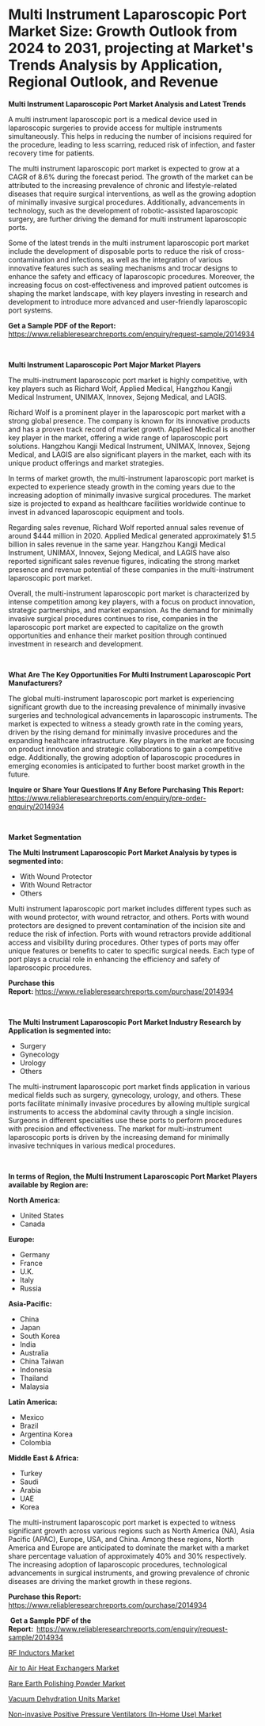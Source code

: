 <p><h1>Multi Instrument Laparoscopic Port Market Size: Growth Outlook from 2024 to 2031, projecting at Market's Trends Analysis by Application, Regional Outlook, and Revenue</h1></p><p><strong>Multi Instrument Laparoscopic Port Market Analysis and Latest Trends</strong></p>
<p><p>A multi instrument laparoscopic port is a medical device used in laparoscopic surgeries to provide access for multiple instruments simultaneously. This helps in reducing the number of incisions required for the procedure, leading to less scarring, reduced risk of infection, and faster recovery time for patients.</p><p>The multi instrument laparoscopic port market is expected to grow at a CAGR of 8.6% during the forecast period. The growth of the market can be attributed to the increasing prevalence of chronic and lifestyle-related diseases that require surgical interventions, as well as the growing adoption of minimally invasive surgical procedures. Additionally, advancements in technology, such as the development of robotic-assisted laparoscopic surgery, are further driving the demand for multi instrument laparoscopic ports.</p><p>Some of the latest trends in the multi instrument laparoscopic port market include the development of disposable ports to reduce the risk of cross-contamination and infections, as well as the integration of various innovative features such as sealing mechanisms and trocar designs to enhance the safety and efficacy of laparoscopic procedures. Moreover, the increasing focus on cost-effectiveness and improved patient outcomes is shaping the market landscape, with key players investing in research and development to introduce more advanced and user-friendly laparoscopic port systems.</p></p>
<p><strong>Get a Sample PDF of the Report:&nbsp;</strong> <a href="https://www.reliableresearchreports.com/enquiry/request-sample/2014934">https://www.reliableresearchreports.com/enquiry/request-sample/2014934</a></p>
<p>&nbsp;</p>
<p><strong>Multi Instrument Laparoscopic Port Major Market Players</strong></p>
<p><p>The multi-instrument laparoscopic port market is highly competitive, with key players such as Richard Wolf, Applied Medical, Hangzhou Kangji Medical Instrument, UNIMAX, Innovex, Sejong Medical, and LAGIS. </p><p>Richard Wolf is a prominent player in the laparoscopic port market with a strong global presence. The company is known for its innovative products and has a proven track record of market growth. Applied Medical is another key player in the market, offering a wide range of laparoscopic port solutions. Hangzhou Kangji Medical Instrument, UNIMAX, Innovex, Sejong Medical, and LAGIS are also significant players in the market, each with its unique product offerings and market strategies.</p><p>In terms of market growth, the multi-instrument laparoscopic port market is expected to experience steady growth in the coming years due to the increasing adoption of minimally invasive surgical procedures. The market size is projected to expand as healthcare facilities worldwide continue to invest in advanced laparoscopic equipment and tools.</p><p>Regarding sales revenue, Richard Wolf reported annual sales revenue of around $444 million in 2020. Applied Medical generated approximately $1.5 billion in sales revenue in the same year. Hangzhou Kangji Medical Instrument, UNIMAX, Innovex, Sejong Medical, and LAGIS have also reported significant sales revenue figures, indicating the strong market presence and revenue potential of these companies in the multi-instrument laparoscopic port market.</p><p>Overall, the multi-instrument laparoscopic port market is characterized by intense competition among key players, with a focus on product innovation, strategic partnerships, and market expansion. As the demand for minimally invasive surgical procedures continues to rise, companies in the laparoscopic port market are expected to capitalize on the growth opportunities and enhance their market position through continued investment in research and development.</p></p>
<p>&nbsp;</p>
<p><strong>What Are The Key Opportunities For Multi Instrument Laparoscopic Port Manufacturers?</strong></p>
<p><p>The global multi-instrument laparoscopic port market is experiencing significant growth due to the increasing prevalence of minimally invasive surgeries and technological advancements in laparoscopic instruments. The market is expected to witness a steady growth rate in the coming years, driven by the rising demand for minimally invasive procedures and the expanding healthcare infrastructure. Key players in the market are focusing on product innovation and strategic collaborations to gain a competitive edge. Additionally, the growing adoption of laparoscopic procedures in emerging economies is anticipated to further boost market growth in the future.</p></p>
<p><strong>Inquire or Share Your Questions If Any Before Purchasing This Report:</strong> <a href="https://www.reliableresearchreports.com/enquiry/pre-order-enquiry/2014934">https://www.reliableresearchreports.com/enquiry/pre-order-enquiry/2014934</a></p>
<p>&nbsp;</p>
<p><strong>Market Segmentation</strong></p>
<p><strong>The Multi Instrument Laparoscopic Port Market Analysis by types is segmented into:</strong></p>
<p><ul><li>With Wound Protector</li><li>With Wound Retractor</li><li>Others</li></ul></p>
<p><p>Multi instrument laparoscopic port market includes different types such as with wound protector, with wound retractor, and others. Ports with wound protectors are designed to prevent contamination of the incision site and reduce the risk of infection. Ports with wound retractors provide additional access and visibility during procedures. Other types of ports may offer unique features or benefits to cater to specific surgical needs. Each type of port plays a crucial role in enhancing the efficiency and safety of laparoscopic procedures.</p></p>
<p><strong>Purchase this Report:&nbsp;</strong><a href="https://www.reliableresearchreports.com/purchase/2014934">https://www.reliableresearchreports.com/purchase/2014934</a></p>
<p>&nbsp;</p>
<p><strong>The Multi Instrument Laparoscopic Port Market Industry Research by Application is segmented into:</strong></p>
<p><ul><li>Surgery</li><li>Gynecology</li><li>Urology</li><li>Others</li></ul></p>
<p><p>The multi-instrument laparoscopic port market finds application in various medical fields such as surgery, gynecology, urology, and others. These ports facilitate minimally invasive procedures by allowing multiple surgical instruments to access the abdominal cavity through a single incision. Surgeons in different specialties use these ports to perform procedures with precision and effectiveness. The market for multi-instrument laparoscopic ports is driven by the increasing demand for minimally invasive techniques in various medical procedures.</p></p>
<p>&nbsp;</p>
<p><strong>In terms of Region, the Multi Instrument Laparoscopic Port Market Players available by Region are:</strong></p>
<p>
    <p> <strong> North America: </strong>
        <ul>
            <li>United States</li>
            <li>Canada</li>
        </ul>
        </p> 
    <p> <strong> Europe: </strong>
        <ul>
            <li>Germany</li>
            <li>France</li>
            <li>U.K.</li>
            <li>Italy</li>
            <li>Russia</li>
        </ul>
        </p> 
    <p> <strong> Asia-Pacific: </strong>
        <ul>
            <li>China</li>
            <li>Japan</li>
            <li>South Korea</li>
            <li>India</li>
            <li>Australia</li>
            <li>China Taiwan</li>
            <li>Indonesia</li>
            <li>Thailand</li>
            <li>Malaysia</li>
        </ul>
        </p> 
    <p> <strong> Latin America: </strong>
        <ul>
            <li>Mexico</li>
            <li>Brazil</li>
            <li>Argentina Korea</li>
            <li>Colombia</li>
        </ul>
        </p> 
    <p> <strong> Middle East & Africa: </strong>
        <ul>
            <li>Turkey</li>
            <li>Saudi</li>
            <li>Arabia</li>
            <li>UAE</li>
            <li>Korea</li>
        </ul>
    </p>
    </p>
<p><p>The multi-instrument laparoscopic port market is expected to witness significant growth across various regions such as North America (NA), Asia Pacific (APAC), Europe, USA, and China. Among these regions, North America and Europe are anticipated to dominate the market with a market share percentage valuation of approximately 40% and 30% respectively. The increasing adoption of laparoscopic procedures, technological advancements in surgical instruments, and growing prevalence of chronic diseases are driving the market growth in these regions.</p></p>
<p><strong>Purchase this Report: </strong><a href="https://www.reliableresearchreports.com/purchase/2014934">https://www.reliableresearchreports.com/purchase/2014934</a></p>
<p>&nbsp;<strong>Get a Sample PDF of the Report:&nbsp;&nbsp;</strong><a href="https://www.reliableresearchreports.com/enquiry/request-sample/2014934">https://www.reliableresearchreports.com/enquiry/request-sample/2014934</a></p>
<p><strong></strong></p>
<p><p><a href="https://view.publitas.com/reportprime-1/rf-inductors-market-challenges-opportunities-and-growth-drivers-and-major-market-players-forecasted-for-period-from-2024-2031/">RF Inductors Market</a></p><p><a href="https://shimmer-gardenia-37a.notion.site/Air-to-Air-Heat-Exchangers-Market-Research-Report-Provides-Critical-Insights-that-can-help-Shape-Bus-26f8d9d7ad94444382b4883edddac3ca">Air to Air Heat Exchangers Market</a></p><p><a href="https://view.publitas.com/reportprime-1/rare-earth-polishing-powder-market-size-furnishes-valuable-information-encompassing-market-share-market-trends-and-projections-spanning-from-2024-to-2031/">Rare Earth Polishing Powder Market</a></p><p><a href="https://cute-banjo-8ca.notion.site/Vacuum-Dehydration-Units-Market-Size-Share-Trends-Analysis-Report-By-Material-By-Type-By-End-us-ffcdf30a1b474fba81caba43fec1b991">Vacuum Dehydration Units Market</a></p><p><a href="https://meowing-lemming-dd3.notion.site/Global-Non-invasive-Positive-Pressure-Ventilators-In-Home-Use-Market-by-Types-Applications-and-M-33c50c0c907f4c7ba140254448714487">Non-invasive Positive Pressure Ventilators (In-Home Use) Market</a></p></p>